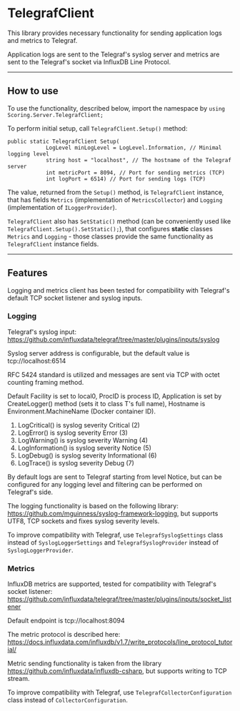 # TelegrafClient

This library provides necessary functionality for sending application logs and metrics to Telegraf.

Application logs are sent to the Telegraf's syslog server and metrics are sent to the Telegraf's socket via InfluxDB Line Protocol.

---

## How to use

To use the functionality, described below, import the namespace by `using Scoring.Server.TelegrafClient;`

To perform initial setup, call `TelegrafClient.Setup()` method:

```
public static TelegrafClient Setup(
            LogLevel minLogLevel = LogLevel.Information, // Minimal logging level
            string host = "localhost", // The hostname of the Telegraf server
            int metricPort = 8094, // Port for sending metrics (TCP)
            int logPort = 6514) // Port for sending logs (TCP)
```

The value, returned from the `Setup()` method, is `TelegrafClient` instance, that has fields `Metrics` (implementation of `MetricsCollector`) and `Logging` (implementation of `ILoggerProvider`).

`TelegrafClient` also has `SetStatic()` method (can be conveniently used like `TelegrafClient.Setup().SetStatic();`), that configures **static** classes `Metrics` and `Logging` - those classes provide the same functionality as `TelegrafClient` instance fields.

---

## Features

Logging and metrics client has been tested for compatibility with Telegraf's default TCP socket listener and syslog inputs.

### Logging

Telegraf's syslog input: https://github.com/influxdata/telegraf/tree/master/plugins/inputs/syslog

Syslog server address is configurable, but the default value is tcp://localhost:6514

RFC 5424 standard is utilized and messages are sent via TCP with octet counting framing method.

Default Facility is set to local0, ProcID is process ID, Application is set by CreateLogger<T>() method (sets it to class T's full name), Hostname is Environment.MachineName (Docker container ID).

1. LogCritical() is syslog severity Critical (2)
2. LogError() is syslog severity Error (3)
3. LogWarning() is syslog severity Warning (4)
4. LogInformation() is syslog severity Notice (5)
5. LogDebug() is syslog severity Informational (6)
6. LogTrace() is syslog severity Debug (7)

By default logs are sent to Telegraf starting from level Notice, but can be configured for any logging level and filtering can be performed on Telegraf's side.

The logging functionality is based on the following library: https://github.com/mguinness/syslog-framework-logging, but supports UTF8, TCP sockets and fixes syslog severity levels.

To improve compatibility with Telegraf, use `TelegrafSyslogSettings` class instead of `SyslogLoggerSettings` and `TelegrafSyslogProvider` instead of `SyslogLoggerProvider`.

### Metrics

InfluxDB metrics are supported, tested for compatibility with Telegraf's socket listener: https://github.com/influxdata/telegraf/tree/master/plugins/inputs/socket_listener

Default endpoint is tcp://localhost:8094

The metric protocol is described here: https://docs.influxdata.com/influxdb/v1.7/write_protocols/line_protocol_tutorial/

Metric sending functionality is taken from the library https://github.com/influxdata/influxdb-csharp, but supports writing to TCP stream.

To improve compatibility with Telegraf, use `TelegrafCollectorConfiguration` class instead of `CollectorConfiguration`.
